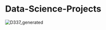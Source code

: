 # Data-Science-Projects
![D337_generated](https://github.com/SuloDS/Data-Science-Projects/assets/109469430/3563046e-2c9d-4806-981a-670d9a71b762)
